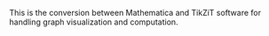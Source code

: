 This is the conversion between Mathematica and TikZiT software for handling graph visualization and computation.
